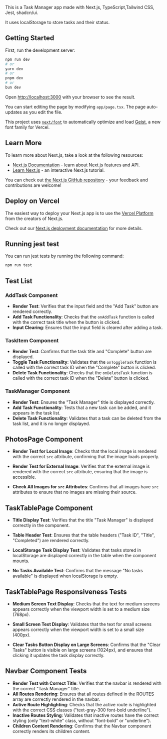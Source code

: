 This is a Task Manager app made with Next.js, TypeScript,Tailwind CSS, Jest, shadcn/ui.

It uses localStorage to store tasks and their status.

## Getting Started

First, run the development server:

```bash
npm run dev
# or
yarn dev
# or
pnpm dev
# or
bun dev
```

Open [http://localhost:3000](http://localhost:3000) with your browser to see the result.

You can start editing the page by modifying `app/page.tsx`. The page auto-updates as you edit the file.

This project uses [`next/font`](https://nextjs.org/docs/app/building-your-application/optimizing/fonts) to automatically optimize and load [Geist](https://vercel.com/font), a new font family for Vercel.

## Learn More

To learn more about Next.js, take a look at the following resources:

- [Next.js Documentation](https://nextjs.org/docs) - learn about Next.js features and API.
- [Learn Next.js](https://nextjs.org/learn) - an interactive Next.js tutorial.

You can check out [the Next.js GitHub repository](https://github.com/vercel/next.js) - your feedback and contributions are welcome!

## Deploy on Vercel

The easiest way to deploy your Next.js app is to use the [Vercel Platform](https://vercel.com/new?utm_medium=default-template&filter=next.js&utm_source=create-next-app&utm_campaign=create-next-app-readme) from the creators of Next.js.

Check out our [Next.js deployment documentation](https://nextjs.org/docs/app/building-your-application/deploying) for more details.

## Running jest test

You can run jest tests by running the following command:

```bash
npm run test
```

## Test List

### AddTask Component
- **Render Test**: Verifies that the input field and the "Add Task" button are rendered correctly.
- **Add Task Functionality**: Checks that the `onAddTask` function is called with the correct task title when the button is clicked.
- **Input Clearing**: Ensures that the input field is cleared after adding a task.

### TaskItem Component
- **Render Test**: Confirms that the task title and "Complete" button are displayed.
- **Toggle Task Functionality**: Validates that the `onToggleTask` function is called with the correct task ID when the "Complete" button is clicked.
- **Delete Task Functionality**: Checks that the `onDeleteTask` function is called with the correct task ID when the "Delete" button is clicked.

### TaskManager Component
- **Render Test**: Ensures the "Task Manager" title is displayed correctly.
- **Add Task Functionality**: Tests that a new task can be added, and it appears in the task list.
- **Delete Task Functionality**: Validates that a task can be deleted from the task list, and it is no longer displayed.
## PhotosPage Component
- **Render Test for Local Image**: Checks that the local image is rendered with the correct `src` attribute, confirming that the image loads properly.

- **Render Test for External Image**: Verifies that the external image is rendered with the correct `src` attribute, ensuring that the image is accessible.

- **Check All Images for `src` Attributes**: Confirms that all images have `src` attributes to ensure that no images are missing their source.

## TaskTablePage Component
- **Title Display Test**: Verifies that the title "Task Manager" is displayed correctly in the component.

- **Table Header Test**: Ensures that the table headers ("Task ID", "Title", "Completed") are rendered correctly.

- **LocalStorage Task Display Test**: Validates that tasks stored in localStorage are displayed correctly in the table when the component mounts.

- **No Tasks Available Test**: Confirms that the message "No tasks available" is displayed when localStorage is empty.

## TaskTablePage Responsiveness Tests
- **Medium Screen Text Display**: Checks that the text for medium screens appears correctly when the viewport width is set to a medium size (768px).

- **Small Screen Text Display**: Validates that the text for small screens appears correctly when the viewport width is set to a small size (400px).

- **Clear Tasks Button Display on Large Screens**: Confirms that the "Clear Tasks" button is visible on large screens (1024px), and ensures that clicking it updates the task display correctly.

## Navbar Component Tests

- **Render Test with Correct Title**: Verifies that the navbar is rendered with the correct "Task Manager" title.
- **All Routes Rendering**: Ensures that all routes defined in the ROUTES array are correctly rendered in the navbar.
- **Active Route Highlighting**: Checks that the active route is highlighted with the correct CSS classes ("text-gray-300 font-bold underline").
- **Inactive Routes Styling**: Validates that inactive routes have the correct styling (only "text-white" class, without "font-bold" or "underline").
- **Children Content Rendering**: Confirms that the Navbar component correctly renders its children content.
